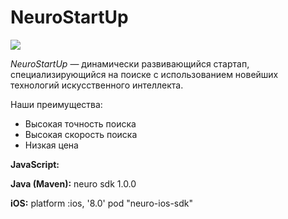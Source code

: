 # NeuroStartUp

![](logo.png)

*NeuroStartUp* — динамически развивающийся стартап, специализирующийся на поиске с использованием новейших технологий искусственного интеллекта.

Наши преимущества:
* Высокая точность поиска
* Высокая скорость поиска
* Низкая цена

**JavaScript:**
<script src="https://localhost/neuro.sdk.min.js"></script>

**Java (Maven):**
<dependency>
  <groupId>neuro</groupId>
  <artifactId>sdk</artifactId>
  <version>1.0.0</version>
</dependency>

**iOS:**
platform :ios, '8.0'
pod "neuro-ios-sdk"

